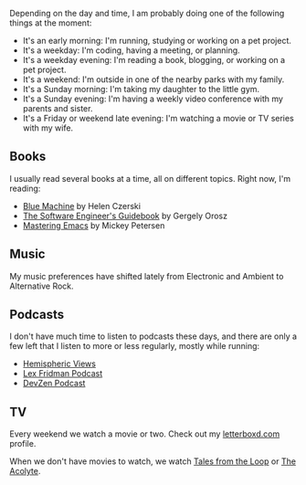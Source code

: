 Depending on the day and time, I am probably doing one of the following things at the moment:

- It's an early morning: I'm running, studying or working on a pet project.
- It's a weekday: I'm coding, having a meeting, or planning.
- It's a weekday evening: I'm reading a book, blogging, or working on a pet project.
- It's a weekend: I'm outside in one of the nearby parks with my family.
- It's a Sunday morning: I'm taking my daughter to the little gym.
- It's a Sunday evening: I'm having a weekly video conference with my parents and sister.
- It's a Friday or weekend late evening: I'm watching a movie or TV series with my wife.

## Books

I usually read several books at a time, all on different topics. Right now, I'm reading:

- [Blue Machine](https://openlibrary.org/works/OL28806575W/Blue_Machine) by Helen Czerski
- [The Software Engineer's Guidebook](https://openlibrary.org/works/OL36893254W/The_Software_Engineer%27s_Guidebook) by Gergely Orosz
- [Mastering Emacs](https://www.masteringemacs.org/book) by Mickey Petersen

## Music

My music preferences have shifted lately from Electronic and Ambient to Alternative Rock.

## Podcasts

I don't have much time to listen to podcasts these days, and there are only a few left that I listen to more or less regularly, mostly while running:

- [Hemispheric Views](https://hemisphericviews.com/)
- [Lex Fridman Podcast](https://lexfridman.com/podcast/)
- [DevZen Podcast](https://devzen.ru/)

## TV

Every weekend we watch a movie or two. Check out my [letterboxd.com](https://letterboxd.com/dsdolzhenko/films/by/rated-date/) profile.

When we don't have movies to watch, we watch [Tales from the Loop](https://www.imdb.com/title/tt8741290/) or [The Acolyte](https://www.imdb.com/title/tt12262202).
